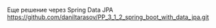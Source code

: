 
Еще решение через Spring Data JPA
https://github.com/daniltarasov/PP_3_1_2_spring_boot_with_data_jpa.git
